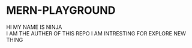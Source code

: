 # MERN-PLAYGROUND
HI MY NAME IS NINJA
<BR>
I AM THE AUTHER OF THIS REPO
I AM INTRESTING FOR EXPLORE NEW THING